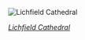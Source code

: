 
![Lichfield Cathedral](https://upload.wikimedia.org/wikipedia/commons/thumb/4/4a/Lichfield_Cathedral_Exterior_from_NE%2C_Staffordshire%2C_UK_-_Diliff.jpg/600px-Lichfield_Cathedral_Exterior_from_NE%2C_Staffordshire%2C_UK_-_Diliff.jpg)

*[Lichfield Cathedral](https://wikipedia.org/wiki/File:Lichfield_Cathedral_Exterior_from_NE,_Staffordshire,_UK_-_Diliff.jpg)*
